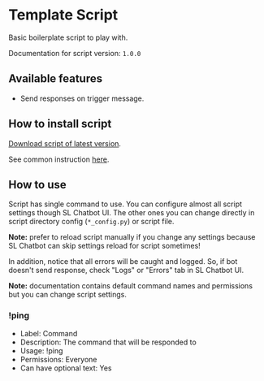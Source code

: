 # Template Script

Basic boilerplate script to play with.

Documentation for script version: `1.0.0`

## Available features

- Send responses on trigger message.

## How to install script

[Download script of latest version](https://github.com/Vasar007/Streamlabs-Chatbot-Scripts/raw/main/Releases/Latest%20versions/Template.zip).

See common instruction [here](../../README.md#how-to-install-any-script).

## How to use

Script has single command to use.
You can configure almost all script settings though SL Chatbot UI.
The other ones you can change directly in script directory config (`*_config.py`) or script file.

**Note:** prefer to reload script manually if you change any settings because SL Chatbot can skip settings reload for script sometimes!

In addition, notice that all errors will be caught and logged.
So, if bot doesn't send response, check "Logs" or "Errors" tab in SL Chatbot UI.

**Note:** documentation contains default command names and permissions but you can change script settings.

### !ping

- Label: Command
- Description: The command that will be responded to
- Usage: !ping
- Permissions: Everyone
- Can have optional text: Yes
